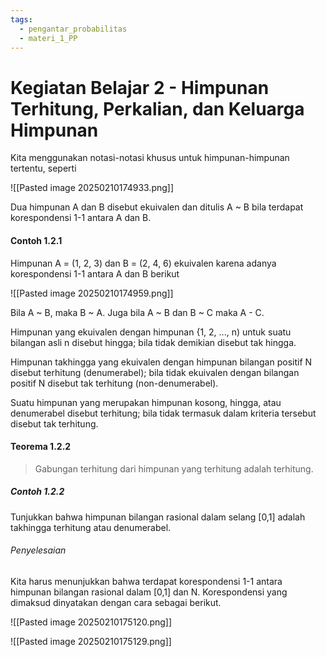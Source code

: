 ```yaml
---
tags:
  - pengantar_probabilitas
  - materi_1_PP
---
```

# Kegiatan Belajar 2 - Himpunan Terhitung, Perkalian, dan Keluarga Himpunan

Kita menggunakan notasi-notasi khusus untuk himpunan-himpunan tertentu, seperti

![[Pasted image 20250210174933.png]]

Dua himpunan A dan B disebut ekuivalen dan ditulis A ~ B bila terdapat korespondensi 1-1 antara A dan B.

#### Contoh 1.2.1

Himpunan A = (1, 2, 3) dan B = (2, 4, 6) ekuivalen karena adanya
korespondensi 1-1 antara A dan B berikut

![[Pasted image 20250210174959.png]]

Bila A ~ B, maka B ~ A. Juga bila A ~ B dan B ~ C maka A - C.

Himpunan yang ekuivalen dengan himpunan {1, 2, ..., n) untuk suatu bilangan asli n disebut hingga; bila tidak demikian disebut tak hingga.

Himpunan takhingga yang ekuivalen dengan himpunan bilangan positif N disebut terhitung (denumerabel); bila tidak ekuivalen dengan bilangan positif N disebut tak terhitung (non-denumerabel).

Suatu himpunan yang merupakan himpunan kosong, hingga, atau denumerabel disebut terhitung; bila tidak termasuk dalam kriteria tersebut disebut tak terhitung.

#### Teorema 1.2.2

> Gabungan terhitung dari himpunan yang terhitung adalah terhitung.


##### Contoh 1.2.2

Tunjukkan bahwa himpunan bilangan rasional dalam selang [0,1] adalah takhingga terhitung atau denumerabel.

###### Penyelesaian

Kita harus menunjukkan bahwa terdapat korespondensi 1-1 antara himpunan bilangan rasional dalam [0,1] dan N. Korespondensi yang dimaksud dinyatakan dengan cara sebagai berikut.

![[Pasted image 20250210175120.png]]

![[Pasted image 20250210175129.png]]



